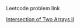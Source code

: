 Leetcode problem link

[Intersection of Two Arrays II](https://leetcode.com/problems/intersection-of-two-arrays-ii/)
